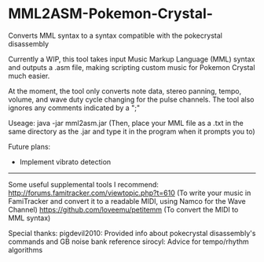 # MML2ASM-Pokemon-Crystal-
Converts MML syntax to a syntax compatible with the pokecrystal disassembly

Currently a WIP, this tool takes input Music Markup Language (MML) syntax and outputs a .asm file, making scripting custom music for Pokemon Crystal much easier.

At the moment, the tool only converts note data, stereo panning, tempo, volume, and wave duty cycle changing for the pulse channels. The tool also ignores any comments indicated by a ";"

Useage: java -jar mml2asm.jar
(Then, place your MML file as a .txt in the same directory as the .jar and type it in the program when it prompts you to)

Future plans:
- Implement vibrato detection

---

Some useful supplemental tools I recommend:
http://forums.famitracker.com/viewtopic.php?t=610 (To write your music in FamiTracker and convert it to a readable MIDI, using Namco for the Wave Channel)
https://github.com/loveemu/petitemm (To convert the MIDI to MML syntax)

Special thanks:
pigdevil2010: Provided info about pokecrystal disassembly's commands and GB noise bank reference
sirocyl: Advice for tempo/rhythm algorithms